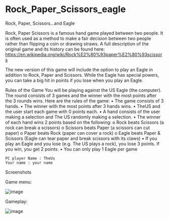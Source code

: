 # Rock_Paper_Scissors_eagle
Rock, Paper, Scissors…and Eagle

Rock, Paper Scissors is a famous hand game played between two people. It is often used as a method to make a fair decision between two people rather than flipping a coin or drawing straws. A full description of the original game and its history can be found here: https://en.wikipedia.org/wiki/Rock%E2%80%93paper%E2%80%93scissors

The new version of this game will include the option to play an Eagle
in addition to Rock, Paper and Scissors. While the Eagle has special powers, you can take a big hit
in points if you lose when you play an Eagle.



Rules of the Game
You will be playing against the US Eagle (the computer). The round consists of 3 games and the
winner with the most points after the 3 rounds wins. Here are the rules of the game:
• The game consists of 3 hands.
• The winner with the most points after 3 hands wins.
• TheUS and the user start each game with 0 points each.
• A hand consists of the user making a selection and The US randomly making a selection.
• The winner of each hand wins 2 points based on the following:
o Rock beats Scissors (a rock can break a scissors)
o Scissors beats Paper (a scissors can cut paper)
o Paper beats Rock (paper can cover a rock)
o Eagle beats Paper & Scissors (Eagle can tear paper and break scissors with its claws)
• If you play an Eagle and you lose (e.g. The US plays a rock), you lose 3 points. If you win, you
get 2 points.
• You can only play 1 Eagle per game

    PC player Name : TheUs
    Your name : your name 


Screenshots

Game menu:

![image](https://user-images.githubusercontent.com/61130107/176343476-883f9650-c2cf-43be-a516-7b9a4998c04e.png)

Gameplay:

![image](https://user-images.githubusercontent.com/61130107/176343601-961e0d20-17bf-4672-aa93-a0a2be655336.png)

            
            
